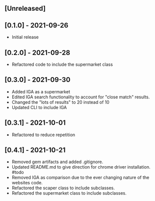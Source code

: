## [Unreleased]

## [0.1.0] - 2021-09-26

- Initial release

## [0.2.0] - 2021-09-28

- Refactored code to include the supermarket class

## [0.3.0] - 2021-09-30

- Added IGA as a supermarket
- Edited IGA search functionality to account for "close match" results.
- Changed the "lots of results" to 20 instead of 10
- Updated CLI to include IGA

## [0.3.1] - 2021-10-01

- Refactored to reduce repetition

## [0.4.1] - 2021-10-21

- Removed gem artifacts and added .gitignore.
- Updated README.md to give direction for chrome driver installation. #todo
- Removed IGA as comparison due to the ever changing nature of the websites code.
- Refactored the scaper class to include subclasses.
- Refactored the supermarket class to include subclasses.


